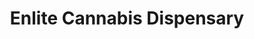 ---
title: "Enlite Cannabis Dispensary"
url: /northampton/enlite-cannabis-dispensary/
shop: Hanf
---